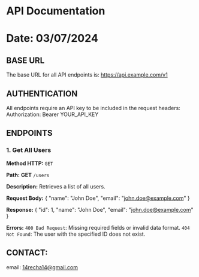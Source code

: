 <!--Dokumentacja Endpointów API-->
# API Documentation
# Date: 03/07/2024


## BASE URL
The base URL for all API endpoints is:
https://api.example.com/v1

## AUTHENTICATION
All endpoints require an API key to be included in the request headers:
Authorization: Bearer YOUR_API_KEY


## ENDPOINTS

### 1. Get All Users
**Method HTTP:**
`GET`

**Path:**
**GET** `/users`

**Description:**
Retrieves a list of all users.

**Request Body:**
{
  "name": "John Doe",
  "email": "john.doe@example.com"
}

**Response:**
{
  "id": 1,
  "name": "John Doe",
  "email": "john.doe@example.com"
}

**Errors:**
`400 Bad Request`: Missing required fields or invalid data format.
`404 Not Found`: The user with the specified ID does not exist.


## CONTACT:
email: 14recha14@gmail.com